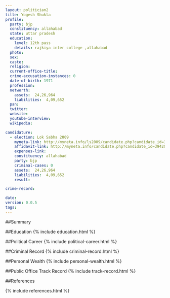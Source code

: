 ```yaml
---
layout: politician2
title: Yogesh Shukla
profile: 
  party: bjp
  constituency: allahabad
  state: uttar pradesh
  education: 
    level: 12th pass
    details: rajkiya inter college ,allahabad
  photo: 
  sex: 
  caste: 
  religion: 
  current-office-title: 
  crime-accusation-instances: 0
  date-of-birth: 1971
  profession: 
  networth: 
    assets:  24,26,964
    liabilities:  4,09,652
  pan: 
  twitter: 
  website: 
  youtube-interview: 
  wikipedia: 

candidature: 
  - election: Lok Sabha 2009
    myneta-link: http://myneta.info/ls2009/candidate.php?candidate_id=3942
    affidavit-link: http://myneta.info/candidate.php?candidate_id=3942&scan=original
    expenses-link: 
    constituency: allahabad 
    party: bjp
    criminal-cases: 0
    assets:  24,26,964
    liabilities:  4,09,652
    result:  

crime-record: 

date: 
version: 0.0.5
tags: 
---
```

##Summary


##Education
{% include education.html %}


##Political Career
{% include political-career.html %}


##Criminal Record
{% include criminal-record.html %}


##Personal Wealth
{% include personal-wealth.html %}


##Public Office Track Record
{% include track-record.html %}


##References


{% include references.html %}